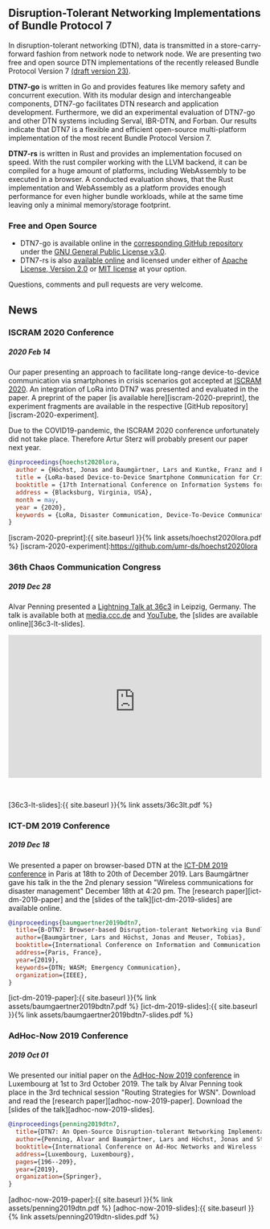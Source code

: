 ## Disruption-Tolerant Networking Implementations of Bundle Protocol 7

In disruption-tolerant networking (DTN), data is transmitted in a
store-carry-forward fashion from network node to network node.  We are
presenting two free and open source DTN implementations of the recently released
Bundle Protocol Version 7 [(draft version 23)][ietf-dtn-bpbis-23].

__DTN7-go__ is written in Go and provides features like memory safety and
concurrent execution. With its modular design and interchangeable components,
DTN7-go facilitates DTN research and application development. Furthermore, we
did an experimental evaluation of DTN7-go and other DTN systems including
Serval, IBR-DTN, and Forban. Our results indicate that DTN7 is a flexible and
efficient open-source multi-platform implementation of the most recent Bundle
Protocol Version 7.

__DTN7-rs__ is written in Rust and provides an implementation focused on speed.
With the rust compiler working with the LLVM backend, it can be compiled for a
huge amount of platforms, including WebAssembly to be executed in a browser. A
conducted evaluation shows, that the Rust implementation and WebAssembly as a
platform provides enough performance for even higher bundle workloads, while at
the same time leaving only a minimal memory/storage footprint.


### Free and Open Source

- DTN7-go is available online in the [corresponding GitHub repository][dtn7-go]
  under the [GNU General Public License v3.0][dtn7-go-gpl3].
- DTN7-rs is also [available online][dtn7-rs] and licensed under either of
  [Apache License, Version 2.0][dtn7-rs-apl2] or [MIT license][dtn7-rs-mit] at
  your option.

Questions, comments and pull requests are very welcome.


[dtn7-go]:https://github.com/dtn7/dtn7-go
[dtn7-go-gpl3]:https://github.com/dtn7/dtn7-go/blob/master/LICENSE
[dtn7-rs]:https://github.com/dtn7/dtn7-rs
[dtn7-rs-apl2]:https://github.com/dtn7/dtn7-rs/blob/master/LICENSE-APACHE
[dtn7-rs-mit]:https://github.com/dtn7/dtn7-rs/blob/master/LICENSE-MIT
[ietf-dtn-bpbis-23]:https://tools.ietf.org/html/draft-ietf-dtn-bpbis-23


## News

### ISCRAM 2020 Conference
##### 2020 Feb 14

Our paper presenting an approach to facilitate long-range device-to-device
communication via smartphones in crisis scenarios got accepted at [ISCRAM
2020][iscram-2020]. An integration of LoRa into DTN7 was presented and evaluated
in the paper. A preprint of the paper [is available here][iscram-2020-preprint],
the experiment fragments are available in the respective
[GitHub repository][iscram-2020-experiment].

Due to the COVID19-pandemic, the ISCRAM 2020 conference unfortunately did not
take place. Therefore Artur Sterz will probably present our paper next year.


```bibtex
@inproceedings{hoechst2020lora,
  author = {Höchst, Jonas and Baumgärtner, Lars and Kuntke, Franz and Penning, Alvar and Sterz, Artur and Freisleben, Bernd},
  title = {LoRa-based Device-to-Device Smartphone Communication for Crisis Scenarios},
  booktitle = {17th International Conference on Information Systems for Crisis Response and Management (ISCRAM 2020)},
  address = {Blacksburg, Virginia, USA},
  month = may,
  year = {2020},
  keywords = {LoRa, Disaster Communication, Device-To-Device Communication},
}
```

[iscram-2020]:https://www.drrm.fralin.vt.edu/iscram2020/index.php
[iscram-2020-preprint]:{{ site.baseurl }}{% link assets/hoechst2020lora.pdf %}
[iscram-2020-experiment]:https://github.com/umr-ds/hoechst2020lora


### 36th Chaos Communication Congress
##### 2019 Dec 28

Alvar Penning presented a [Lightning Talk at 36c3][36c3-lt] in Leipzig, Germany.
The talk is available both at [media.ccc.de][36c3-lt-media-ccc] and
[YouTube][36c3-lt-youtube], the [slides are available online][36c3-lt-slides].

<style>
    .embed-container {
        position: relative;
        padding-bottom: 56.25%;
        height: 0;
        overflow: hidden;
        max-width: 100%;
    }
    .embed-container iframe, .embed-container object, .embed-container embed {
        position: absolute;
        top: 0;
        left: 0;
        width: 100%;
        height: 100%;
    }
</style>

<div class='embed-container'>
  <iframe
    src='https://www.youtube-nocookie.com/embed/ZdnXO56QR7g?start=3780'
    frameborder='0'
    allowfullscreen>
  </iframe>
</div>

<!-- Force another paragraph for more space between the news items. -->
&nbsp;

[36c3-lt]:https://events.ccc.de/congress/2019/wiki/index.php/Static:Lightning_Talks
[36c3-lt-media-ccc]:https://media.ccc.de/v/36c3-10524-lightning_talks_day_2
[36c3-lt-youtube]:https://youtu.be/ZdnXO56QR7g?t=3780
[36c3-lt-slides]:{{ site.baseurl }}{% link assets/36c3lt.pdf %}


### ICT-DM 2019 Conference
##### 2019 Dec 18

We presented a paper on browser-based DTN at the [ICT-DM 2019
conference][ict-dm-2019] in Paris at 18th to 20th of December 2019. Lars
Baumgärtner gave his talk in the the 2nd plenary session "Wireless
communications for disaster management" December 18th at 4:20 pm. The [research
paper][ict-dm-2019-paper] and the [slides of the talk][ict-dm-2019-slides] are
available online.

```bibtex
@inproceedings{baumgaertner2019bdtn7,
  title={B-DTN7: Browser-based Disruption-tolerant Networking via Bundle Protocol 7},
  author={Baumgärtner, Lars and Höchst, Jonas and Meuser, Tobias},
  booktitle={International Conference on Information and Communication Technologies for Disaster Management (ICT-DM'19)},
  address={Paris, France},
  year={2019},
  keywords={DTN; WASM; Emergency Communication},
  organization={IEEE},
}
```

[ict-dm-2019]:https://ict-dm2019.esiee.fr
[ict-dm-2019-paper]:{{ site.baseurl }}{% link assets/baumgaertner2019bdtn7.pdf %}
[ict-dm-2019-slides]:{{ site.baseurl }}{% link assets/baumgaertner2019bdtn7-slides.pdf %}


### AdHoc-Now 2019 Conference
##### 2019 Oct 01

We presented our initial paper on the [AdHoc-Now 2019
conference][adhoc-now-2019] in Luxembourg at 1st to 3rd October 2019. The talk
by Alvar Penning took place in the 3rd technical session "Routing Strategies for
WSN". Download and read the [research paper][adhoc-now-2019-paper]. Download the
[slides of the talk][adhoc-now-2019-slides].

```bibtex
@inproceedings{penning2019dtn7,
  title={DTN7: An Open-Source Disruption-tolerant Networking Implementation of Bundle Protocol 7},
  author={Penning, Alvar and Baumgärtner, Lars and Höchst, Jonas and Sterz, Artur and Mezini, Mira and Freisleben, Bernd},
  booktitle={International Conference on Ad-Hoc Networks and Wireless (AdHoc-Now 2019)},
  address={Luxembourg, Luxembourg},
  pages={196--209},
  year={2019},
  organization={Springer},
}
```

[adhoc-now-2019]:https://www.adhocnow2019.lu/programme/programme/
[adhoc-now-2019-paper]:{{ site.baseurl }}{% link assets/penning2019dtn.pdf %}
[adhoc-now-2019-slides]:{{ site.baseurl }}{% link assets/penning2019dtn-slides.pdf %}


<!-- vim: set tw=80 ts=2 ft=markdown: -->
